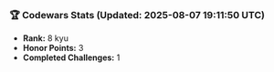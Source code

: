 ### 🏆 Codewars Stats (Updated: 2025-08-07 19:11:50 UTC)

- **Rank:** 8 kyu
- **Honor Points:** 3
- **Completed Challenges:** 1
